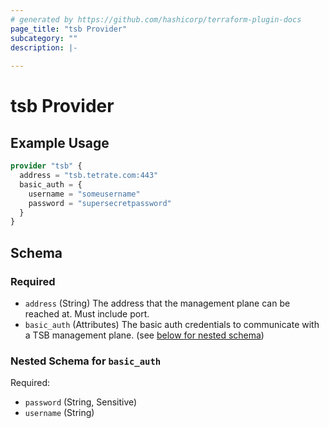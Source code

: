 ```yaml
---
# generated by https://github.com/hashicorp/terraform-plugin-docs
page_title: "tsb Provider"
subcategory: ""
description: |-
  
---
```


# tsb Provider



## Example Usage

```terraform
provider "tsb" {
  address = "tsb.tetrate.com:443"
  basic_auth = {
    username = "someusername"
    password = "supersecretpassword"
  }
}
```

<!-- schema generated by tfplugindocs -->
## Schema

### Required

- `address` (String) The address that the management plane can be reached at. Must include port.
- `basic_auth` (Attributes) The basic auth credentials to communicate with a TSB management plane. (see [below for nested schema](#nestedatt--basic_auth))

<a id="nestedatt--basic_auth"></a>
### Nested Schema for `basic_auth`

Required:

- `password` (String, Sensitive)
- `username` (String)
